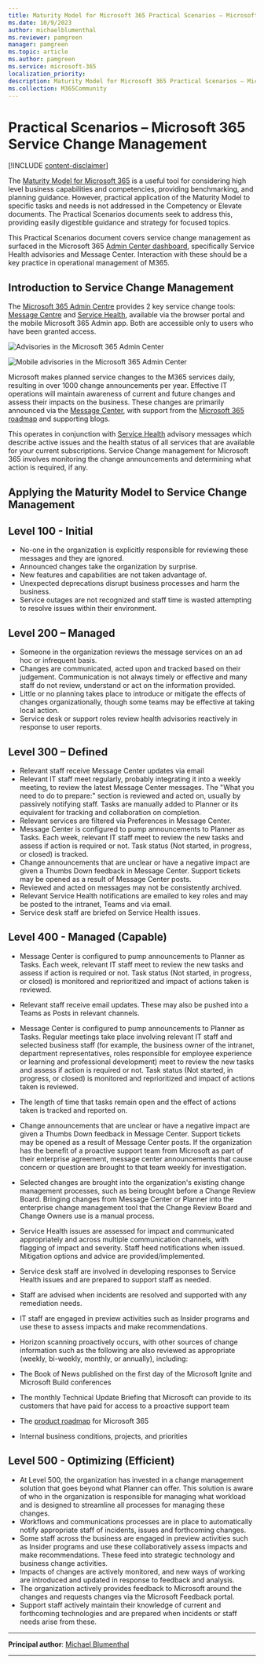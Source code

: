 ```yaml
---
title: Maturity Model for Microsoft 365 Practical Scenarios – Microsoft 365 Service Change Management
ms.date: 10/9/2023
author: michaelblumenthal
ms.reviewer: pamgreen
manager: pamgreen
ms.topic: article
ms.author: pamgreen
ms.service: microsoft-365
localization_priority:
description: Maturity Model for Microsoft 365 Practical Scenarios – Microsoft 365 Service Change Management
ms.collection: M365Community
---
```


# Practical Scenarios – Microsoft 365 Service Change Management

[!INCLUDE [content-disclaimer](includes/content-disclaimer.md)]

The [Maturity Model for Microsoft 365](microsoft365-maturity-model--intro.md) is a useful tool for considering high level business capabilities and competencies, providing benchmarking, and planning guidance. However, practical application of the Maturity Model to specific tasks and needs is not addressed in the Competency or Elevate documents. The Practical Scenarios documents seek to address this, providing easily digestible guidance and strategy for focused topics.

This Practical Scenarios document covers service change management as surfaced in the Microsoft 365 [Admin Center dashboard](https://admin.microsoft.com/?source=applauncher#/homepage), specifically Service Health advisories and Message Center. Interaction with these should be a key practice in operational management of M365.

## Introduction to Service Change Management

The [Microsoft 365 Admin Centre](https://admin.microsoft.com/#/homepage) provides 2 key service change tools: [Message Centre](https://admin.microsoft.com/?source=applauncher#/MessageCenter) and [Service Health](https://admin.microsoft.com/?source=applauncher#/servicehealth/advisories), available via the browser portal and the mobile Microsoft 365 Admin app. Both are accessible only to users who have been granted access.

![Advisories in the Microsoft 365 Admin Center](media/maturity-model-microsoft365-servicing-microsoft365-service-change-management\advisories.jpg)

![Mobile advisories in the Microsoft 365 Admin Center](media/maturity-model-microsoft365-servicing-microsoft365-service-change-management\advisories-mobile.jpg)

Microsoft makes planned service changes to the M365 services daily, resulting in over 1000 change announcements per year. Effective IT operations will maintain awareness of current and future changes and assess their impacts on the business. These changes are primarily announced via the [Message Center](https://admin.microsoft.com/?source=applauncher#/MessageCenter), with support from the [Microsoft 365 roadmap](https://www.microsoft.com/microsoft-365/roadmap) and supporting blogs.

This operates in conjunction with [Service Health](https://admin.microsoft.com/?source=applauncher#/servicehealth/advisories) advisory messages which describe active issues and the health status of all services that are available for your current subscriptions. Service Change management for Microsoft 365 involves monitoring the change announcements and determining what action is required, if any.

## Applying the Maturity Model to Service Change Management

## Level 100 - Initial

- No-one in the organization is explicitly responsible for reviewing these messages and they are ignored.
- Announced changes take the organization by surprise.
- New features and capabilities are not taken advantage of.
- Unexpected deprecations disrupt business processes and harm the business.
- Service outages are not recognized and staff time is wasted attempting to resolve issues within their environment.

## Level 200 – Managed

- Someone in the organization reviews the message services on an ad hoc or infrequent basis.
- Changes are communicated, acted upon and tracked based on their judgement. Communication is not always timely or effective and many staff do not review, understand or act on the information provided.
- Little or no planning takes place to introduce or mitigate the effects of changes organizationally, though some teams may be effective at taking local action.
- Service desk or support roles review health advisories reactively in response to user reports.

## Level 300 – Defined

- Relevant staff receive Message Center updates via email
- Relevant IT staff meet regularly, probably integrating it into a weekly meeting, to review the latest Message Center messages. The "What you need to do to prepare:" section is reviewed and acted on, usually by passively notifying staff. Tasks are manually added to Planner or its equivalent for tracking and collaboration on completion.
- Relevant services are filtered via Preferences in Message Center.
- Message Center is configured to pump announcements to Planner as Tasks. Each week, relevant IT staff meet to review the new tasks and assess if action is required or not. Task status (Not started, in progress, or closed) is tracked.
- Change announcements that are unclear or have a negative impact are given a Thumbs Down feedback in Message Center. Support tickets may be opened as a result of Message Center posts.
- Reviewed and acted on messages may not be consistently archived.
- Relevant Service Health notifications are emailed to key roles and may be posted to the intranet, Teams and via email.
- Service desk staff are briefed on Service Health issues.

## Level 400 - Managed (Capable)

- Message Center is configured to pump announcements to Planner as Tasks. Each week, relevant IT staff meet to review the new tasks and assess if action is required or not. Task status (Not started, in progress, or closed) is monitored and reprioritized and impact of actions taken is reviewed.
- Relevant staff receive email updates. These may also be pushed into a Teams as Posts in relevant channels.
- Message Center is configured to pump announcements to Planner as Tasks. Regular meetings take place involving relevant IT staff and selected business staff (for example, the business owner of the intranet, department representatives, roles responsible for employee experience or learning and professional development) meet to review the new tasks and assess if action is required or not. Task status (Not started, in progress, or closed) is monitored and reprioritized and impact of actions taken is reviewed.
- The length of time that tasks remain open and the effect of actions taken is tracked and reported on.
- Change announcements that are unclear or have a negative impact are given a Thumbs Down feedback in Message Center. Support tickets may be opened as a result of Message Center posts. If the organization has the benefit of a proactive support team from Microsoft as part of their enterprise agreement, message center announcements that cause concern or question are brought to that team weekly for investigation.
- Selected changes are brought into the organization's existing change management processes, such as being brought before a Change Review Board. Bringing changes from Message Center or Planner into the enterprise change management tool that the Change Review Board and Change Owners use is a manual process.
- Service Health issues are assessed for impact and communicated appropriately and across multiple communication channels, with flagging of impact and severity. Staff heed notifications when issued. Mitigation options and advice are provided/implemented.
- Service desk staff are involved in developing responses to Service Health issues and are prepared to support staff as needed.
- Staff are advised when incidents are resolved and supported with any remediation needs.
- IT staff are engaged in preview activities such as Insider programs and use these to assess impacts and make recommendations.
- Horizon scanning proactively occurs, with other sources of change information such as the following are also reviewed as appropriate (weekly, bi-weekly, monthly, or annually), including:

- The Book of News published on the first day of the Microsoft Ignite and Microsoft Build conferences
- The monthly Technical Update Briefing that Microsoft can provide to its customers that have paid for access to a proactive support team
- The [product roadmap](https://www.microsoft.com/microsoft-365/roadmap) for Microsoft 365
- Internal business conditions, projects, and priorities

## Level 500 - Optimizing (Efficient)

- At Level 500, the organization has invested in a change management solution that goes beyond what Planner can offer. This solution is aware of who in the organization is responsible for managing what workload and is designed to streamline all processes for managing these changes.
- Workflows and communications processes are in place to automatically notify appropriate staff of incidents, issues and forthcoming changes.
- Some staff across the business are engaged in preview activities such as Insider programs and use these collaboratively assess impacts and make recommendations. These feed into strategic technology and business change activities.
- Impacts of changes are actively monitored, and new ways of working are introduced and updated in response to feedback and analysis.
- The organization actively provides feedback to Microsoft around the changes and requests changes via the Microsoft Feedback portal.
- Support staff actively maintain their knowledge of current and forthcoming technologies and are prepared when incidents or staff needs arise from these.

---

**Principal author**: [Michael Blumenthal](https://www.linkedin.com/in/michaelbblumenthal/)

---
